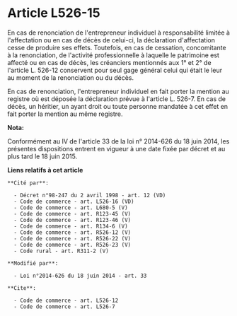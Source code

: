 # Article L526-15

En cas de renonciation de l'entrepreneur individuel à responsabilité limitée à l'affectation ou en cas de décès de celui-ci,
la déclaration d'affectation cesse de produire ses effets. Toutefois, en cas de cessation, concomitante à la renonciation, de
l'activité professionnelle à laquelle le patrimoine est affecté ou en cas de décès, les créanciers mentionnés aux 1° et 2° de
l'article L. 526-12 conservent pour seul gage général celui qui était le leur au moment de la renonciation ou du décès. 

En cas de renonciation, l'entrepreneur individuel en fait porter la mention au registre      où est déposée la déclaration
prévue à l'article L. 526-7. En cas de décès, un héritier, un ayant droit ou toute personne mandatée à cet effet en fait
porter la mention au même registre.

**Nota:**

Conformément au IV de l'article 33 de la loi n° 2014-626 du 18 juin 2014, les présentes dispositions entrent en vigueur à une
date fixée par décret et au plus tard le 18 juin 2015.

**Liens relatifs à cet article**

	**Cité par**:

	  - Décret n°98-247 du 2 avril 1998 - art. 12 (VD)
	  - Code de commerce - art. L526-16 (VD)
	  - Code de commerce - art. L680-5 (V)
	  - Code de commerce - art. R123-45 (V)
	  - Code de commerce - art. R123-46 (V)
	  - Code de commerce - art. R134-6 (V)
	  - Code de commerce - art. R526-12 (V)
	  - Code de commerce - art. R526-22 (V)
	  - Code de commerce - art. R526-23 (V)
	  - Code rural - art. R311-2 (V)

	**Modifié par**:

	  - Loi n°2014-626 du 18 juin 2014 - art. 33

	**Cite**:

	  - Code de commerce - art. L526-12
	  - Code de commerce - art. L526-7
